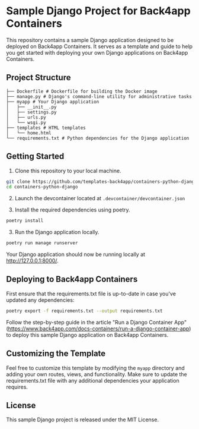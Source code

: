  # Sample Django Project for Back4app Containers
 
 This repository contains a sample Django application designed to be deployed on Back4app Containers. It serves as a template and guide to help you get started with deploying your own Django applications on Back4app Containers.
 
 ## Project Structure
 
 ```
 ├── Dockerfile # Dockerfile for building the Docker image 
 ├── manage.py # Django's command-line utility for administrative tasks
 ├── myapp # Your Django application
 │   ├── __init__.py
 │   ├── settings.py
 │   ├── urls.py
 │   └── wsgi.py
 ├── templates # HTML templates
 │   └── home.html
 └── requirements.txt # Python dependencies for the Django application
 ```
 
 ## Getting Started
 
 1. Clone this repository to your local machine.
 
 ```bash
 git clone https://github.com/templates-back4app/containers-python-django.git
 cd containers-python-django
 ```
 
 2. Launch the devcontainer located at `.devcontainer/devcontainer.json`

 3. Install the required dependencies using poetry.
 
 ```bash
 poetry install
 ```
 
 3. Run the Django application locally.
 
 ```bash
 poetry run manage runserver
 ```
 
 Your Django application should now be running locally at http://127.0.0.1:8000/.
 
 ## Deploying to Back4app Containers 
 
 First ensure that the requirements.txt file is up-to-date in case you've updated any dependencies:

 ```bash
 poetry export -f requirements.txt --output requirements.txt
 ```

 Follow the step-by-step guide in the article "Run a Django Container App"(https://www.back4app.com/docs-containers/run-a-django-container-app) to deploy this sample Django application on Back4app Containers.
 
 ## Customizing the Template 
 
 Feel free to customize this template by modifying the `myapp` directory and adding your own routes, views, and functionality. Make sure to update the requirements.txt file with any additional dependencies your application requires.
 
 ## License 
 
 This sample Django project is released under the MIT License.
